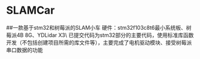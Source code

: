 # SLAMCar
##一款基于stm32和树莓派的SLAM小车
硬件：stm32f103c8t6最小系统板、树莓派4B 8G、YDLidar X3\\
已提交代码为stm32部分的主要代码，使用标准库函数开发（不包括创建项目所需的库文件等），主要完成了电机驱动模块、接受树莓派串口数据的功能
